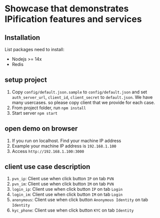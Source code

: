 # Showcase that demonstrates IPification features and services

## Installation

List packages need to install:

- Nodejs >= 14x
- Redis

## setup project


1. Copy `config/default.json.sample` to `config/default.json` and set `auth_server_url`, `client_id`, `client_secret` to `default.json`. We have many usercases. so please copy client that we provide for each case.
2. From project folder, run `npm install`
3. Start server `npm start`

## open demo on browser

1. If you run on localhost. Find your machine IP address
2. Example your machine IP address is `192.168.1.100`
3. Access `http://192.168.1.100:3000`


## client use case description

1. `pvn_ip`: Client use when click button `IP` on tab `PVN`
2. `pvn_im`: Client use when click button `IM` on tab `PVN`
3. `login_ip`: Client use when click button `IP` on tab `Login`
4. `login_im`: Client use when click button `IM` on tab `Login`
5. `anonymous`: Client use when click button `Anonymous Identity` on tab `Identity`
6. `kyc_phone`: Client use when click button `KYC` on tab `Identity`